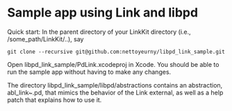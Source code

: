 Sample app using Link and libpd
=====

Quick start: In the parent directory of your LinkKit directory (i.e., /some_path/LinkKit/..), say

    git clone --recursive git@github.com:nettoyeurny/libpd_link_sample.git

Open libpd_link_sample/PdLink.xcodeproj in Xcode. You should be able to run the sample app without having to make any changes.

The directory libpd_link_sample/libpd/abstractions contains an abstraction, abl_link~.pd, that mimics the behavior of the Link external, as well as a help patch that explains how to use it.

